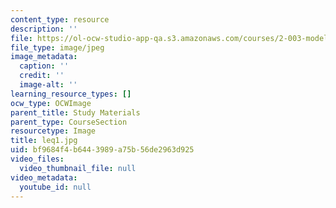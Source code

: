 ```yaml
---
content_type: resource
description: ''
file: https://ol-ocw-studio-app-qa.s3.amazonaws.com/courses/2-003-modeling-dynamics-and-control-i-spring-2005/bf9684f4b6443989a75b56de2963d925_leq1.jpg
file_type: image/jpeg
image_metadata:
  caption: ''
  credit: ''
  image-alt: ''
learning_resource_types: []
ocw_type: OCWImage
parent_title: Study Materials
parent_type: CourseSection
resourcetype: Image
title: leq1.jpg
uid: bf9684f4-b644-3989-a75b-56de2963d925
video_files:
  video_thumbnail_file: null
video_metadata:
  youtube_id: null
---
```

